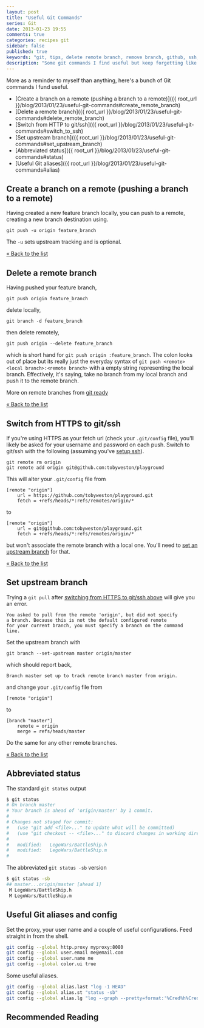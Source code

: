 ```yaml
---
layout: post
title: "Useful Git Commands"
series: Git
date: 2013-01-23 19:55
comments: true
categories: recipes git
sidebar: false
published: true
keywords: "git, tips, delete remote branch, remove branch, github, ssh, https"
description: "Some git commands I find useful but keep forgetting like removing a remote branch."
---
```


<a id="top"></a>More as a reminder to myself than anything, here's a bunch of Git commands I fund useful.

 - [Create a branch on a remote (pushing a branch to a remote)]({{ root_url }}/blog/2013/01/23/useful-git-commands#create_remote_branch)
 - [Delete a remote branch]({{ root_url }}/blog/2013/01/23/useful-git-commands#delete_remote_branch)
 - [Switch from HTTP to git/ssh]({{ root_url }}/blog/2013/01/23/useful-git-commands#switch_to_ssh)
 - [Set upstream branch]({{ root_url }}/blog/2013/01/23/useful-git-commands#set_upstream_branch)
 - [Abbreviated status]({{ root_url }}/blog/2013/01/23/useful-git-commands#status)
 - [Useful Git aliases]({{ root_url }}/blog/2013/01/23/useful-git-commands#alias)


<!-- more -->

## <a id="create_remote_branch"></a>Create a branch on a remote (pushing a branch to a remote)

Having created a new feature branch locally, you can push to a remote, creating a new branch destination using.

    git push -u origin feature_branch

The `-u` sets upstream tracking and is optional.

[« Back to the list](#top)


## <a id="delete_remote_branch"></a>Delete a remote branch

Having pushed your feature branch,

    git push origin feature_branch

delete locally,

    git branch -d feature_branch

then delete remotely,

    git push origin --delete feature_branch

which is short hand for `git push origin :feature_branch`. The colon looks out of place but its really just the everyday syntax of `git push <remote> <local branch>:<remote branch>` with a empty string representing the local branch. Effectively, it's saying, take no branch from my local branch and push it to the remote branch.



More on remote branches from [git ready](http://gitready.com/beginner/2009/02/02/push-and-delete-branches.html)

[« Back to the list](#top)



## <a id="switch_to_ssh"></a>Switch from HTTPS to git/ssh

If you're using HTTPS as your fetch url (check your `.git/config` file), you'll likely be asked for your username and password on each push. Switch to git/ssh with the following (assuming you've [setup ssh](https://help.github.com/articles/generating-ssh-keys)).

    git remote rm origin
    git remote add origin git@github.com:tobyweston/playground


This will alter your `.git/config` file from

    [remote "origin"]
        url = https://github.com/tobyweston/playground.git
        fetch = +refs/heads/*:refs/remotes/origin/*

to

    [remote "origin"]
        url = git@github.com:tobyweston/playground.git
        fetch = +refs/heads/*:refs/remotes/origin/*

but won't associate the remote branch with a local one. You'll need to [set an upstream branch](#set_upstream_branch) for that.

[« Back to the list](#top)


## <a id="set_upstream_branch"></a>Set upstream branch

Trying a `git pull` after [switching from HTTPS to git/ssh above](#switch_to_ssh) will give you an error.

    You asked to pull from the remote 'origin', but did not specify
    a branch. Because this is not the default configured remote
    for your current branch, you must specify a branch on the command line.

Set the upstream branch with

    git branch --set-upstream master origin/master

which should report back,

    Branch master set up to track remote branch master from origin.

and change your `.git/config` file from

    [remote "origin"]

to

    [branch "master"]
        remote = origin
        merge = refs/heads/master


Do the same for any other remote branches.

[« Back to the list](#top)


## <a id="status"></a>Abbreviated status

The standard `git status` output

``` sh
$ git status
# On branch master
# Your branch is ahead of 'origin/master' by 1 commit.
#
# Changes not staged for commit:
#   (use "git add <file>..." to update what will be committed)
#   (use "git checkout -- <file>..." to discard changes in working directory)
#
#	modified:   LegoWars/BattleShip.h
#	modified:   LegoWars/BattleShip.m
#
```
The abbreviated `git status -sb` version

``` sh
$ git status -sb
## master...origin/master [ahead 1]
 M LegoWars/BattleShip.h
 M LegoWars/BattleShip.m
```

## <a id="alias"></a>Useful Git aliases and config

Set the proxy, your user name and a couple of useful configurations. Feed straight in from the shell.

``` sh
git config --global http.proxy myproxy:8080
git config --global user.email me@email.com
git config --global user.name me
git config --global color.ui true
```

Some useful aliases.

``` sh
git config --global alias.last "log -1 HEAD"
git config --global alias.st "status -sb"
git config --global alias.lg "log --graph --pretty=format:'%Cred%h%Creset -%C(yellow)%d%Creset %s %Cgreen(%cr) %C(bold blue)<%an>%Creset' --abbrev-commit --date=relative"
```


## Recommended Reading

<div>
    <script type="text/javascript">
    function trackOutboundLink(link, category, action) {

        try {
            _gaq.push(['_trackEvent', category , action]);
        } catch(err){}

        setTimeout(function() {
            document.location.href = link.href;
        }, 100);
    }
    </script>
</div>

<a href="http://www.amazon.co.uk/gp/product/1934356727/ref=as_li_ss_il?ie=UTF8&camp=1634&creative=19450&creativeASIN=1934356727&linkCode=as2&tag=baddotrobot-21" onClick="trackOutboundLink(this, 'Outbound Links', 'amazon.com'); return false;">{% img right http://ecx.images-amazon.com/images/I/41iwlU4g9yL._SL160_.jpg 'Pragmatic Guide to Git (Pragmatic Programmers)' %}</a>
<a href="http://www.amazon.co.uk/gp/product/1934356158/ref=as_li_ss_tl?ie=UTF8&camp=1634&creative=19450&creativeASIN=1934356158&linkCode=as2&tag=baddotrobot-21" onClick="trackOutboundLink(this, 'Outbound Links', 'amazon.com'); return false;">{% img right http://ecx.images-amazon.com/images/I/519CeNsejdL._SL160_.jpg 'Pragmatic Version Control Using Git' %}</a>

 * <a href="http://www.amazon.co.uk/gp/product/1934356727/ref=as_li_ss_tl?ie=UTF8&camp=1634&creative=19450&creativeASIN=1934356727&linkCode=as2&tag=baddotrobot-21" onClick="trackOutboundLink(this, 'Outbound Links', 'amazon.com'); return false;">Pragmatic Guide to Git (Pragmatic Programmers)</a>, Travis Swicegood
 * <a href="http://www.amazon.co.uk/gp/product/1934356158/ref=as_li_ss_tl?ie=UTF8&camp=1634&creative=19450&creativeASIN=1934356158&linkCode=as2&tag=baddotrobot-21" onClick="trackOutboundLink(this, 'Outbound Links', 'amazon.com'); return false;">Pragmatic Version Control Using Git: 1 (Pragmatic Starter Kit)</a>, Travis Swicegood
 * <a href="http://www.amazon.co.uk/gp/product/1430218339/ref=as_li_ss_tl?ie=UTF8&camp=1634&creative=19450&creativeASIN=1430218339&linkCode=as2&tag=baddotrobot-21" onClick="trackOutboundLink(this, 'Outbound Links', 'amazon.com'); return false;">Pro Git (Expert's Voice in Software Development)</a>, Scott Chacon
